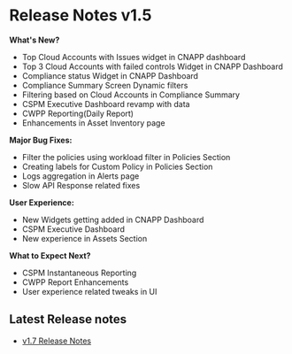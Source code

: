 

# **Release Notes v1.5**

**What's New?**

+ Top Cloud Accounts with Issues widget in CNAPP dashboard
+ Top 3 Cloud Accounts with failed controls Widget in CNAPP Dashboard
+ Compliance status Widget in CNAPP Dashboard
+ Compliance Summary Screen Dynamic filters
+ Filtering based on Cloud Accounts in Compliance Summary
+ CSPM Executive Dashboard revamp with data
+ CWPP Reporting(Daily Report)
+ Enhancements in Asset Inventory page

**Major Bug Fixes:**

+ Filter the policies using workload filter in Policies Section
+ Creating labels for Custom Policy in Policies Section
+ Logs aggregation in Alerts page
+ Slow API Response related fixes

**User Experience:**

+ New Widgets getting added in CNAPP Dashboard
+ CSPM Executive Dashboard
+ New experience in Assets Section

**What to Expect Next?**

+ CSPM Instantaneous Reporting
+ CWPP Report Enhancements
+ User experience related tweaks in UI


## **Latest Release notes**
+ [v1.7 Release Notes](./../getting-started/1-7-release.md)
